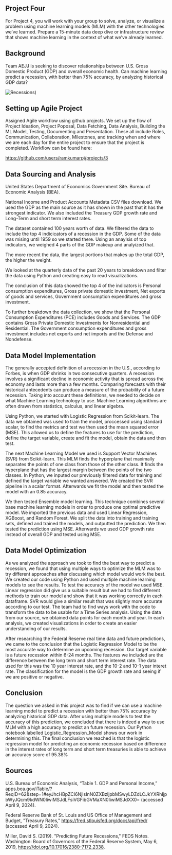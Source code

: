 ## Project Four

For Project 4, you will work with your group to solve, analyze, or visualize a problem using machine learning models (MLM) with the other technologies we’ve learned. Prepare a 15-minute data deep dive or infrastructure review that shows machine learning in the context of what we’ve already learned.

## Background

Team AEJJ is seeking to discover relationships between U.S. Gross Domestic Product (GDP) and overall economic health. Can machine learning predict a recession, with better than 75% accuracy, by analyzing historical GDP data?

![Recessions](https://github.com/ramkumarpj/project-four/blob/4d1253bbeec05d80478eafca75a95e91326b63f2/images/economic_recessions_US_1959.png))


## Setting up Agile Project

Assigned Agile workflow using github projects.  We set up the flow of Project Ideation, Project Poposal, Data Fetching, Data Analysis, Building the ML Model, Testing, Documenting and Presentation. These all include Roles, Communication, Collaboration, Milestones, and tracking when and where we are each day for the entire project to ensure that the project is completed.  Workflow can be found here:

https://github.com/users/ramkumarpj/projects/3

## Data Sourcing and Analysis

United States Department of Economics Government Site. Bureau of Economic Analysis (BEA).

National Income and Product Accounts Metadata CSV files download. We used the GDP as the main source as it has shown in the past that it has the strongest indicator.  We also included the Treasury GDP growth rate and Long-Term and short term interest rates.

The dataset contained 100 years worth of data.  We filtered the data to include the top 4 indicicators of a recession in the GDP. Some of the data was mising until 1959 so we started there.  Using an anaylsis of top indicators, we weighed 4 parts of the GDP makeup and analyized that.  

The more recent the data, the largest portions that makes up the total GDP, the higher the weight.

We looked at the quarterly data of the past 20 years to breakdown and filter the data using Python and creating easy to read visualizations.

The conclusion of this data showed the top 4 of the indicators is Personal consumption expenditures, Gross private domestic investment, Net exports of goods and services, Government consumption expenditures and gross investment.

To further breakdown the data collection, we show that the Personal Consumption Expenditures (PCE) includes Goods and Services. The GDP contains Gross Private Domestic Investments for Nonresidential and Residential. The Government consumption expenditures and gross investment includes net exports and net imports and the Defense and Nondefense.

## Data Model Implementation

The generally accepted definition of a recession in the U.S., according to Forbes, is when GDP shrinks in two consecutive quarters. A recession involves a significant decline in economic activity that is spread across the economy and lasts more than a few months. Comparing forecasts with their historical antecedents can produce a measure of the probability of a future recession. Taking into account these definitions, we needed to decide on what Machine Learning technology to use.  Machine Learning algorithms are often drawn from statistics, calculus, and linear algebra. 

Using Python, we started with Logistic Regression from Scikit-learn. The data we obtained was used to train the model, proccessed using standard scalar, to find the metrics and test we then used the mean squared error (MSE).  This allowed us to define the features to use for the prediction, define the target variable, create and fit the model, obtain the data and then test.

The next Machine Learning Model we used is Support Vector Machines (SVR) from Scikit-learn. This MLM finds the hyperplane that maximally separates the points of one class from those of the other class. It finds the hyperplane that has the largest margin between the points of the two classes. In Python, we inputed our previously filtered data for training and defined the target variable we wanted answered. We created the SVR pipeline in a scalar format. Afterwards we fit the model and then tested the model with an 0.85 accuracy.

We then tested Ensemble model learning. This technique combines several base machine learning models in order to produce one optimal predictive model. We imported the previous data and used Linear Regression,  XGBoost, and Random Forest. We split the data into training and training sets, defined and trained the models, and outputted the prediction. We then tested the prediction using MSE.  Afterwards we used GDP growth rate instead of overall GDP and tested using MSE.

## Data Model Optimization

As we analyzed the approach we took to find the best way to predict a recession, we found that using multiple ways to optimize the MLM was to try different approaches after discussing which model would work the best.  We created our code using Python and used multiple machine learning models to see the results. To test the accuracy of the model we used MSE.  Linear regression did give us a suitable result but we had to find different methods to train our model and show that it was working correctly in each dataframe.  SVR would give a similar result that was slightly more accurate according to our test. The team had to find ways work with the code to transform the data to be usable for a Time Series analysis. Using the data from our source, we obtained data points for each month and year. In each analysis, we created visualizations in order to create an easier understanding of our results.

After researching the Federal Reserve real time data and future predictions, we came to the conclusion that the Logistic Regression Model to be the most accurate way to determine an upcoming recession.  Our target variable is a future recession within 6-24 months.  The features we included are the difference between the long term and short term interest rate. The data used for this was the 10 year interest rate, and the 10-2 and 10-1 year interet rate.  The classification for the model is the GDP growth rate and seeing if we are positive or negative.

## Conclusion

The question we asked in this project was to find if we can use a machine learning model to predict a recession with better than 75% accuracy by analyzing historical GDP data. After using multiple models to test the accuracy of this prediction, we concluded that there is indeed a way to use MLM with a high accuracy to predict an future recession.  Our Python notebook labelled Logistic_Regression_Model shows our work in determining this.  The final conclusion we reached is that the logistic regression model for predicting an economic recession based on difference in the interest rates of long term and short term treasuries is able to achieve an accuracy score of 95.38%

## Sources

U.S. Bureau of Economic Analysis, “Table 1. GDP and Personal Income,” apps.bea.gov/iTable/?ReqID=62&step=1#eyJhcHBpZCI6NjIsInN0ZXBzIjpbMSwyLDZdLCJkYXRhIjpbWyJQcm9kdWN0IiwiMSJdLFsiVGFibGVMaXN0IiwiMSJdXX0= (accessed April 9, 2024).

Federal Reserve Bank of St. Louis and US Office of Management and Budget, "Treasury Rates," https://fred.stlouisfed.org/docs/api/fred/ (accessed April 9, 2024).

Miller, David S. (2019). "Predicting Future Recessions," FEDS Notes. Washington: Board of Governors of the Federal Reserve System, May 6, 2019, https://doi.org/10.17016/2380-7172.2338.
